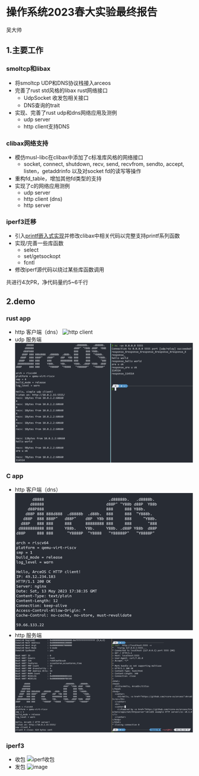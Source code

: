 # 操作系统2023春大实验最终报告
吴大帅
## 1.主要工作
### smoltcp和libax
- 将smoltcp UDP和DNS协议栈接入arceos
- 完善了rust std风格的libax rust网络接口
  - UdpSocket 收发包相关接口
  - DNS查询的trait
- 实现、完善了rust udp和dns网络应用及测例
  - udp server
  - http client支持DNS

### clibax网络支持
- 模仿musl-libc在clibax中添加了c标准库风格的网络接口
  - socket, connect, shutdown, recv, send, recvfrom, sendto, accept, listen，getaddrinfo 以及对socket fd的读写等操作
- 重构fd_table，增加其他fd类型的支持
- 实现了c的网络应用测例
  - udp server
  - http client (dns)
  - http server

### iperf3迁移
- 引入[printf嵌入式实现](https://github.com/mpaland/printf)并修改clibax中相关代码以完整支持printf系列函数
- 实现/完善一些库函数
  - select
  - set/getsockopt
  - fcntl
- 修改iperf源代码以绕过某些库函数调用

共进行4次PR，净代码量约5~6千行

## 2.demo
### rust app
- http 客户端（dns）
![http client](https://github.com/reflyable/arceos-udp/assets/71587404/5b9a2703-100b-48a7-93e4-61274a7be178)
- udp 服务端
![udp server](report/image/week8/1681578523233.png)

### C app
- http 客户端（dns）
![http client](report/image/week12/013857.png)
- http 服务端
![http server](report/image/week12/014139.png)

### iperf3
- 收包
![iperf收包](https://github.com/reflyable/arceos-udp/assets/71587404/c7632029-ff26-4ffa-913f-00715851b2cc)
- 发包
![image](https://github.com/reflyable/arceos-udp/assets/71587404/09816ea8-0ebb-4c6c-94e8-4c9502c49e93)
